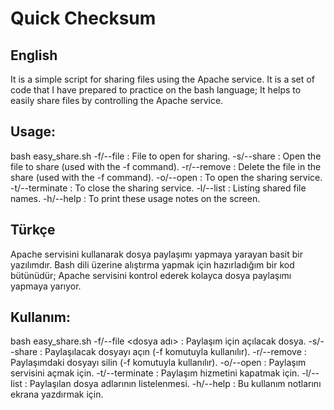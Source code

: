 # Quick Checksum
English
-------------------------------------------
It is a simple script for sharing files using the Apache service.
It is a set of code that I have prepared to practice on the bash language; It helps to easily share files by controlling the Apache service.

## Usage: 
bash easy_share.sh <parameter>
-f/--file <file name>	:	File to open for sharing.
-s/--share				:	Open the file to share (used with the -f command).
-r/--remove				:	Delete the file in the share (used with the -f command).
-o/--open				:	To open the sharing service.
-t/--terminate			:	To close the sharing service.
-l/--list				:	Listing shared file names.
-h/--help				:	To print these usage notes on the screen.

Türkçe
-------------------------------------------
Apache servisini kullanarak dosya paylaşımı yapmaya yarayan basit bir yazılımdır.
Bash dili üzerine alıştırma yapmak için hazırladığım bir kod bütünüdür; Apache servisini kontrol ederek kolayca dosya paylaşımı yapmaya yarıyor.

## Kullanım:
bash easy_share.sh <parametre>
-f/--file <dosya adı>	:	Paylaşım için açılacak dosya.
-s/--share				:	Paylaşılacak dosyayı açın (-f komutuyla kullanılır).
-r/--remove				:	Paylaşımdaki dosyayı silin (-f komutuyla kullanılır).
-o/--open				:	Paylaşım servisini açmak için.
-t/--terminate			:	Paylaşım hizmetini kapatmak için.
-l/--list				:	Paylaşılan dosya adlarının listelenmesi.
-h/--help				:	Bu kullanım notlarını ekrana yazdırmak için.
